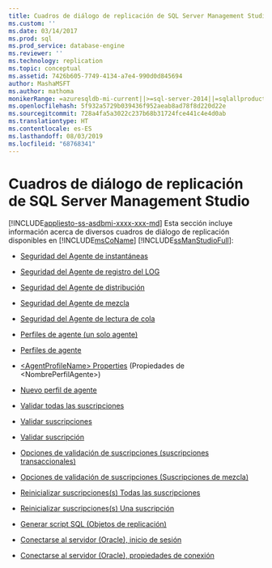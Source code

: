 ```yaml
---
title: Cuadros de diálogo de replicación de SQL Server Management Studio | Microsoft Docs
ms.custom: ''
ms.date: 03/14/2017
ms.prod: sql
ms.prod_service: database-engine
ms.reviewer: ''
ms.technology: replication
ms.topic: conceptual
ms.assetid: 7426b605-7749-4134-a7e4-990d0d845694
author: MashaMSFT
ms.author: mathoma
monikerRange: =azuresqldb-mi-current||>=sql-server-2014||=sqlallproducts-allversions
ms.openlocfilehash: 5f932a5729b039436f952aeab8ad78f8d220d22e
ms.sourcegitcommit: 728a4fa5a3022c237b68b31724fce441c4e4d0ab
ms.translationtype: HT
ms.contentlocale: es-ES
ms.lasthandoff: 08/03/2019
ms.locfileid: "68768341"
---
```

# <a name="sql-server-management-studio-replication-dialog-boxes"></a>Cuadros de diálogo de replicación de SQL Server Management Studio
[!INCLUDE[appliesto-ss-asdbmi-xxxx-xxx-md](../../includes/appliesto-ss-asdbmi-xxxx-xxx-md.md)]
  Esta sección incluye información acerca de diversos cuadros de diálogo de replicación disponibles en [!INCLUDE[msCoName](../../includes/msconame-md.md)] [!INCLUDE[ssManStudioFull](../../includes/ssmanstudiofull-md.md)]:  
  
-   [Seguridad del Agente de instantáneas](../../relational-databases/replication/snapshot-agent-security.md)  
  
-   [Seguridad del Agente de registro del LOG](../../relational-databases/replication/log-reader-agent-security.md)  
  
-   [Seguridad del Agente de distribución](../../relational-databases/replication/distribution-agent-security.md)  
  
-   [Seguridad del Agente de mezcla](../../relational-databases/replication/merge-agent-security.md)  
  
-   [Seguridad del Agente de lectura de cola](../../relational-databases/replication/queue-reader-agent-security.md)  
  
-   [Perfiles de agente &#40;un solo agente&#41;](../../relational-databases/replication/agent-profiles-single-agent.md)  
  
-   [Perfiles de agente](../../relational-databases/replication/agent-profiles.md)  
  
-   [&#60;AgentProfileName&#62; Properties](../../relational-databases/replication/agentprofilename-properties.md) (Propiedades de &#60;NombrePerfilAgente&#62;)  
  
-   [Nuevo perfil de agente](../../relational-databases/replication/new-agent-profile.md)  
  
-   [Validar todas las suscripciones](../../relational-databases/replication/validate-all-subscriptions.md)  
  
-   [Validar suscripciones](../../relational-databases/replication/validate-subscriptions.md)  
  
-   [Validar suscripción](../../relational-databases/replication/validate-subscription.md)  
  
-   [Opciones de validación de suscripciones &#40;suscripciones transaccionales&#41;](../../relational-databases/replication/subscription-validation-options-transactional-subscriptions.md)  
  
-   [Opciones de validación de suscripciones &#40;Suscripciones de mezcla&#41;](../../relational-databases/replication/subscription-validation-options-merge-subscriptions.md)  
  
-   [Reinicializar suscripciones&#40;s&#41; Todas las suscripciones](../../relational-databases/replication/reinitialize-subscription-s-all-subscriptions.md)  
  
-   [Reinicializar suscripciones&#40;s&#41; Una suscripción](../../relational-databases/replication/reinitialize-subscription-s-one-subscription.md)  
  
-   [Generar script SQL &#40;Objetos de replicación&#41;](../../relational-databases/replication/generate-sql-script-replication-objects.md)  
  
-   [Conectarse al servidor &#40;Oracle&#41;, inicio de sesión](../../relational-databases/replication/connect-to-server-oracle-login.md)  
  
-   [Conectarse al servidor &#40;Oracle&#41;, propiedades de conexión](../../relational-databases/replication/connect-to-server-oracle-connection-properties.md)  
  
  
